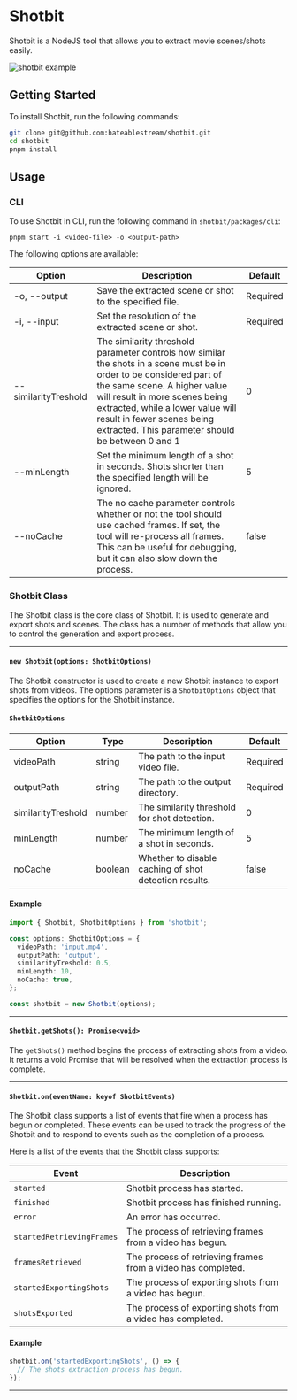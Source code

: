 # Shotbit

Shotbit is a NodeJS tool that allows you to extract movie scenes/shots easily.

![shotbit example](./cover.gif)

## Getting Started

To install Shotbit, run the following commands:

```sh
git clone git@github.com:hateablestream/shotbit.git
cd shotbit
pnpm install
```

## Usage

### CLI

To use Shotbit in CLI, run the following command in `shotbit/packages/cli`:

```
pnpm start -i <video-file> -o <output-path>
```

The following options are available:

| Option               | Description                                                                                                                                                                                                                                                                                                 | Default  |
| -------------------- | ----------------------------------------------------------------------------------------------------------------------------------------------------------------------------------------------------------------------------------------------------------------------------------------------------------- | -------- |
| -o, --output         | Save the extracted scene or shot to the specified file.                                                                                                                                                                                                                                                     | Required |
| -i, --input          | Set the resolution of the extracted scene or shot.                                                                                                                                                                                                                                                          | Required |
| --similarityTreshold | The similarity threshold parameter controls how similar the shots in a scene must be in order to be considered part of the same scene. A higher value will result in more scenes being extracted, while a lower value will result in fewer scenes being extracted. This parameter should be between 0 and 1 | 0        |
| --minLength          | Set the minimum length of a shot in seconds. Shots shorter than the specified length will be ignored.                                                                                                                                                                                                       | 5        |
| --noCache            | The no cache parameter controls whether or not the tool should use cached frames. If set, the tool will re-process all frames. This can be useful for debugging, but it can also slow down the process.                                                                                                     | false    |

### Shotbit Class

The Shotbit class is the core class of Shotbit. It is used to generate and export shots and scenes. The class has a number of methods that allow you to control the generation and export process.

---

#### `new Shotbit(options: ShotbitOptions)`

The Shotbit constructor is used to create a new Shotbit instance to export shots from videos. The options parameter is a `ShotbitOptions` object that specifies the options for the Shotbit instance.

#### `ShotbitOptions`

| Option             | Type    | Description                                           | Default  |
| ------------------ | ------- | ----------------------------------------------------- | -------- |
| videoPath          | string  | The path to the input video file.                     | Required |
| outputPath         | string  | The path to the output directory.                     | Required |
| similarityTreshold | number  | The similarity threshold for shot detection.          | 0        |
| minLength          | number  | The minimum length of a shot in seconds.              | 5        |
| noCache            | boolean | Whether to disable caching of shot detection results. | false    |

#### Example

```typescript
import { Shotbit, ShotbitOptions } from 'shotbit';

const options: ShotbitOptions = {
  videoPath: 'input.mp4',
  outputPath: 'output',
  similarityTreshold: 0.5,
  minLength: 10,
  noCache: true,
};

const shotbit = new Shotbit(options);
```

---

#### `Shotbit.getShots(): Promise<void>`

The `getShots()` method begins the process of extracting shots from a video. It returns a void Promise that will be resolved when the extraction process is complete.

---

#### `Shotbit.on(eventName: keyof ShotbitEvents)`

The Shotbit class supports a list of events that fire when a process has begun or completed. These events can be used to track the progress of the Shotbit and to respond to events such as the completion of a process.

Here is a list of the events that the Shotbit class supports:

| Event                     | Description                                                  |
| ------------------------- | ------------------------------------------------------------ |
| `started`                 | Shotbit process has started.                                 |
| `finished`                | Shotbit process has finished running.                        |
| `error`                   | An error has occurred.                                       |
| `startedRetrievingFrames` | The process of retrieving frames from a video has begun.     |
| `framesRetrieved`         | The process of retrieving frames from a video has completed. |
| `startedExportingShots`   | The process of exporting shots from a video has begun.       |
| `shotsExported`           | The process of exporting shots from a video has completed.   |

#### Example

```typescript
shotbit.on('startedExportingShots', () => {
  // The shots extraction process has begun.
});
```

---
